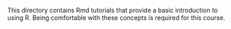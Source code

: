 This directory contains Rmd tutorials that provide a basic introduction to using R. Being comfortable with these concepts
is required for this course.
